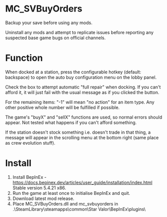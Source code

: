 # MC_SVBuyOrders
  
Backup your save before using any mods.  
  
Uninstall any mods and attempt to replicate issues before reporting any suspected base game bugs on official channels.  
  
Function  
========  
When docked at a station, press the configurable hotkey (default: backspace) to open the auto buy configuration menu on the lobby panel.  

Check the box to attempt automatic "full repair" when docking.  If you can't afford it, it will just fail with the usual message as if you clicked the button.

For the remaining items:
 "-1" will mean "no action" for an item type.
 Any other positive whole number will be fulfilled if possible.
  
The game's "buyX" and "sellX" functions are used, so normal errors should appear.  Not tested what happens if you can't afford something.
  
If the station doesn't stock something i.e. doesn't trade in that thing, a message will appear in the scrolling menu at the bottom right (same place as crew evolution stuff).
  
Install  
=======  
1. Install BepInEx - https://docs.bepinex.dev/articles/user_guide/installation/index.html Stable version 5.4.21 x86.  
2. Run the game at least once to initialise BepInEx and quit.  
3. Download latest mod release.  
4. Place MC_SVBuyOrders.dll and mc_svbuyorders in .\SteamLibrary\steamapps\common\Star Valor\BepInEx\plugins\  
